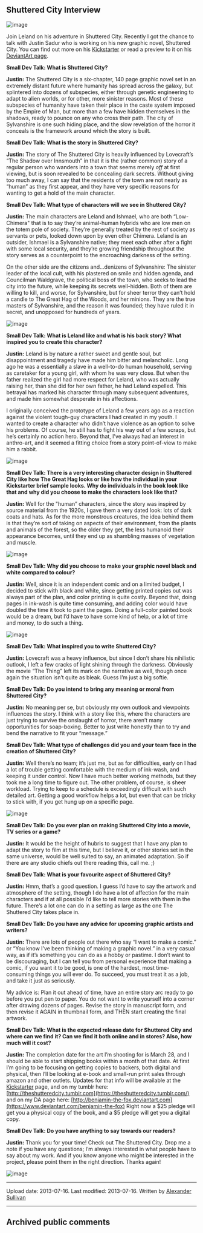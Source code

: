 ## Shuttered City Interview

![image](src\articleArchive\authorAlexanderSullivan\2013-11-05_ShutteredCity\image1.jpg)

Join Leland on his adventure in Shuttered City. Recently I got the chance to talk with Justin Sadur who is working on his new graphic novel, Shuttered City. You can find out more on his [Kickstarter](https://www.kickstarter.com/projects/301866914/the-shuttered-city-graphic-novel) or read a preview to it on his [DeviantArt page](https://www.deviantart.com/benjamin-the-fox/gallery/39351916/The-Shuttered-City-Lettered).

**Small Dev Talk: What is Shuttered City?**

**Justin:** The Shuttered City is a six-chapter, 140 page graphic novel set in an extremely distant future where humanity has spread across the galaxy, but splintered into dozens of subspecies, either  through genetic engineering to adapt to alien worlds, or for other, more sinister reasons. Most of these subspecies of humanity have taken their place in the caste system imposed by the Empire of Man, but more than a few have hidden themselves in the shadows, ready to pounce on any who cross their path. The city of Sylvanshire is one such hiding place, and the slow revelation of the horror it conceals is the framework around which the story is built.

**Small Dev Talk: What is the story in Shuttered City?**

**Justin:** The story of The Shuttered City is heavily influenced by Lovecraft’s “The Shadow over Innsmouth” in that it is the (rather common) story of a regular person who wanders into a town that seems merely *off* at first viewing, but is soon revealed to be concealing dark secrets. Without giving too much away, I can say that the residents of the town are not nearly as “human” as they first appear, and they have very specific reasons for wanting to get a hold of the main character.

**Small Dev Talk: What type of characters will we see in Shuttered City?**

**Justin:** The main characters are Leland and Ishmael, who are both “Low-Chimera"  that is to say they’re animal-human hybrids who are low men on the totem pole of society. They’re generally treated by the rest of society as servants or pets, looked down upon by even other Chimera.  Leland is an outsider, Ishmael is a Sylvanshire native; they meet each other after a fight with some local security, and they’re growing friendship throughout the story serves as a counterpoint to the encroaching darkness of the setting.

On the other side are the citizens and…denizens of Sylvanshire: The sinister leader of the local cult, with his plastered on smile and hidden agenda, and Councilman Waldgrave, the political boss of the town, who seeks to lead the city into the future, while keeping its secrets well-hidden. Both of them are willing to kill, and worse, for Sylvanshire, but for sheer terror they can’t hold a candle to The Great Hag of the Woods, and her minions. They are the true masters of Sylvanshire, and the reason it was founded;  they have ruled it in secret, and unopposed for hundreds of years.

![image](src\articleArchive\authorAlexanderSullivan\2013-11-05_ShutteredCity\image2.jpg)

**Small Dev Talk: What is Leland like and what is his back story? What inspired you to create this character?**

**Justin:** Leland is by nature a rather sweet and gentle soul, but disappointment and tragedy have made him bitter and melancholic. Long ago he was a essentially a slave in a well-to-do human household, serving as caretaker for a young girl, with whom he was very close. But when the father realized the girl had more respect for Leland, who was actually raising her, than she did for her own father, he had Leland expelled. This betrayal has marked his character through many subsequent adventures, and made him somewhat desperate in his affections.

I originally conceived the prototype of Leland a few years ago as a reaction against the violent tough-guy characters I had created in my youth. I wanted to create a character who didn’t have violence as an option to solve his problems. Of course, he still has to fight his way out of a few scraps, but he’s certainly no action hero.  Beyond that, I’ve always had an interest in anthro-art, and it seemed a fitting choice from a story point-of-view to make him a rabbit.

![image](src\articleArchive\authorAlexanderSullivan\2013-11-05_ShutteredCity\image3.jpg)

**Small Dev Talk: There is a very interesting character design in Shuttered City like how The Great Hag looks or like how the individual in your Kickstarter brief sample looks. Why do individuals in the book look like that and why did you choose to make the characters look like that?**

**Justin:** Well for the "human” characters, since the story was inspired by source material from the 1920s, I gave them a very dated look: lots of dark coats and hats. As for the more monstrous creatures, the idea behind them is that they’re sort of taking on aspects of their environment, from the plants and animals of the forest, so the older they get, the less humanoid their appearance becomes, until they end up as shambling masses of vegetation and muscle.

![image](src\articleArchive\authorAlexanderSullivan\2013-11-05_ShutteredCity\image4.jpg)

**Small Dev Talk: Why did you choose to make your graphic novel black and white compared to colour?**

**Justin:** Well, since it is an independent comic and on a limited budget, I decided to stick with black and white, since getting printed copies out was always part of the plan, and color printing is quite costly. Beyond that,  doing pages in ink-wash is quite time consuming, and adding color would have doubled the time it took to paint the pages. Doing a full-color painted book would be a dream, but I’d have to have some kind of help, or a lot of time and money, to do such a thing.

![image](src\articleArchive\authorAlexanderSullivan\2013-11-05_ShutteredCity\image5.jpg)

**Small Dev Talk: What inspired you to write Shuttered City?**

**Justin:** Lovecraft was a heavy influence, but since I don’t share his nihilistic outlook, I left a few cracks of light shining through the darkness. Obviously the movie “The Thing” left its mark on the narrative as well, though once again the situation isn’t quite as bleak. Guess I’m just a big softie.

**Small Dev Talk: Do you intend to bring any meaning or moral from Shuttered City?**

**Justin:** No meaning per se, but obviously my own outlook and viewpoints influences the story.  I think with a story like this, where the characters are just trying to survive the onslaught of horror, there aren’t many opportunities for soap-boxing.  Better to just write honestly than to try and bend the narrative to fit your “message.”

**Small Dev Talk: What type of challenges did you and your team face in the creation of Shuttered City?**

**Justin:** Well there’s no team; it’s just me, but as for difficulties, early on I had a lot of trouble getting comfortable with the medium of ink-wash, and keeping it under control. Now I have much better working methods, but they took me a long time to figure out. The other problem, of course, is sheer workload. Trying to keep to a schedule is exceedingly difficult with such detailed art. Getting a good workflow helps a lot, but even that can be tricky to stick with, if you get hung up on a specific page.

![image](src\articleArchive\authorAlexanderSullivan\2013-11-05_ShutteredCity\image6.jpg)

**Small Dev Talk: Do you ever plan on making Shuttered City into a movie, TV series or a game?**

**Justin:** It would be the height of hubris to suggest that I have any plan to adapt the story to film at this time, but I believe it, or other stories set in the same universe, would be well suited to say, an animated adaptation. So if there are any studio chiefs out there reading this, call me. ;)

**Small Dev Talk: What is your favourite aspect of Shuttered City?**

**Justin:** Hmm, that’s a good question. I guess I’d have to say the artwork and atmosphere of the setting, though I do have a lot of affection for the main characters and if at all possible I’d like to tell more stories with them in the future. There’s a lot one can do in a setting as large as the one The Shuttered City takes place in.

**Small Dev Talk: Do you have any advice for upcoming graphic artists and writers?**

**Justin:** There are lots of people out there who say “I want to make a comic.” or “You know I’ve been thinking of making a graphic novel.” in a very casual way, as if it’s something you can do as a hobby or pastime.  I don’t want to be discouraging, but I can tell you from personal experience that making a comic, if you want it to be good, is one of the hardest, most time-consuming things you will ever do.  To succeed, you must treat it as a job, and take it just as seriously.

My advice is: Plan it out ahead of time, have an entire story arc ready to go before you put pen to paper. You do not want to write yourself into a corner after drawing dozens of pages. Revise the story in manuscript form, and then revise it AGAIN in thumbnail form, and THEN start creating the final artwork.

**Small Dev Talk: What is the expected release date for Shuttered City and where can we find it? Can we find it both online and in stores? Also, how much will it cost?**

**Justin:** The completion date for the art I’m shooting for is March 28, and I should be able to start shipping books within a month of that date. At first I’m going to be focusing on getting copies to backers, both digital and physical, then I’ll be looking at e-book and small-run print sales through amazon and other outlets. Updates for that info will be available at the [Kickstarter](https://www.kickstarter.com/projects/301866914/the-shuttered-city-graphic-novel) page, and on my tumblr here: [http://theshutteredcity.tumblr.com](https://theshutteredcity.tumblr.com/) and on my DA page here: [http://benjamin-the-fox.deviantart.com](https://www.deviantart.com/benjamin-the-fox) Right now a $25 pledge will get you a physical copy of the book, and a $5 pledge will get you a digital copy.

**Small Dev Talk: Do you have anything to say towards our readers?**

**Justin:** Thank you for your time! Check out The Shuttered City. Drop me a note if you have any questions; I’m always interested in what people have to say about my work. And if you know anyone who might be interested in the project, please point them in the right direction. Thanks again!

![image](src\articleArchive\authorAlexanderSullivan\2013-11-05_ShutteredCity\image7.jpg)

----
Upload date: 2013-07-16. Last modified: 2013-07-16. Written by [Alexander Sullivan](https://twitter.com/AlexJSully)

-----
## Archived public comments